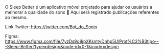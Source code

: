 O Sleep Better é um aplicativo móvel projetado para ajudar os usuários a melhorar a qualidade do sono 🌙
Aqui será registrado publicações referentes ao mesmo.

Link Twitter:
https://twitter.com/Bot_do_Sonin

Figma:
https://www.figma.com/file/7yzDs9o8jpXKsmtyDnhp5U/Prot%C3%B3tipo---Sleep-Better?type=design&node-id=0-1&mode=design
